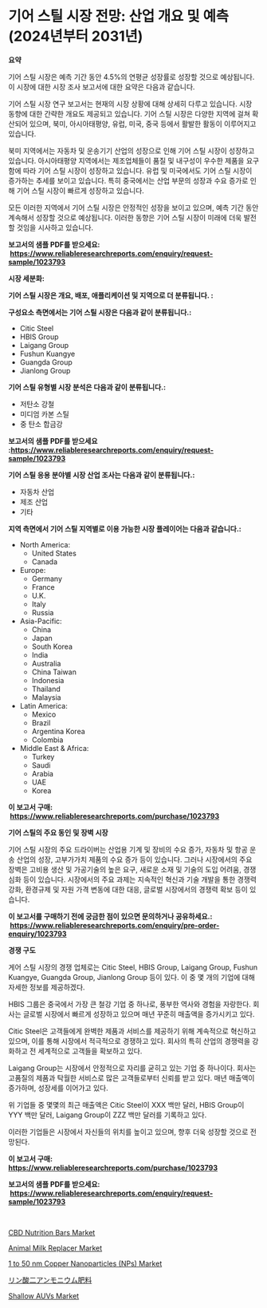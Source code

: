 <p><h1>기어 스틸 시장 전망: 산업 개요 및 예측 (2024년부터 2031년)</h1></p><p><strong>요약</strong></p>
<p><p>기어 스틸 시장은 예측 기간 동안 4.5%의 연평균 성장률로 성장할 것으로 예상됩니다. 이 시장에 대한 시장 조사 보고서에 대한 요약은 다음과 같습니다.</p><p>기어 스틸 시장 연구 보고서는 현재의 시장 상황에 대해 상세히 다루고 있습니다. 시장 동향에 대한 간략한 개요도 제공되고 있습니다. 기어 스틸 시장은 다양한 지역에 걸쳐 확산되어 있으며, 북미, 아시아태평양, 유럽, 미국, 중국 등에서 활발한 활동이 이루어지고 있습니다.</p><p>북미 지역에서는 자동차 및 운송기기 산업의 성장으로 인해 기어 스틸 시장이 성장하고 있습니다. 아시아태평양 지역에서는 제조업체들이 품질 및 내구성이 우수한 제품을 요구함에 따라 기어 스틸 시장이 성장하고 있습니다. 유럽 및 미국에서도 기어 스틸 시장이 증가하는 추세를 보이고 있습니다. 특히 중국에서는 산업 부문의 성장과 수요 증가로 인해 기어 스틸 시장이 빠르게 성장하고 있습니다.</p><p>모든 이러한 지역에서 기어 스틸 시장은 안정적인 성장을 보이고 있으며, 예측 기간 동안 계속해서 성장할 것으로 예상됩니다. 이러한 동향은 기어 스틸 시장이 미래에 더욱 발전할 것임을 시사하고 있습니다.</p></p>
<p><strong>보고서의 샘플 PDF를 받으세요: &nbsp;<a href="https://www.reliableresearchreports.com/enquiry/request-sample/1023793">https://www.reliableresearchreports.com/enquiry/request-sample/1023793</a></strong></p>
<p><strong>시장 세분화:</strong></p>
<p><strong> 기어 스틸 시장은 개요, 배포, 애플리케이션 및 지역으로 더 분류됩니다. :</strong></p>
<p><strong>구성요소 측면에서는 기어 스틸 시장은 다음과 같이 분류됩니다.:</strong></p>
<p><ul><li>Citic Steel</li><li>HBIS Group</li><li>Laigang Group</li><li>Fushun Kuangye</li><li>Guangda Group</li><li>Jianlong Group</li></ul></p>
<p><strong> 기어 스틸 유형별 시장 분석은 다음과 같이 분류됩니다.:</strong></p>
<p><ul><li>저탄소 강철</li><li>미디엄 카본 스틸</li><li>중 탄소 합금강</li></ul></p>
<p><strong>보고서의 샘플 PDF를 받으세요 :<a href="https://www.reliableresearchreports.com/enquiry/request-sample/1023793">https://www.reliableresearchreports.com/enquiry/request-sample/1023793</a></strong></p>
<p><strong> 기어 스틸 응용 분야별 시장 산업 조사는 다음과 같이 분류됩니다.:</strong></p>
<p><ul><li>자동차 산업</li><li>제조 산업</li><li>기타</li></ul></p>
<p><strong>지역 측면에서 기어 스틸 지역별로 이용 가능한 시장 플레이어는 다음과 같습니다.:</strong></p>
<p><ul>
    <li>
        North America:
        <ul>
            <li>United States</li>
            <li>Canada</li>
        </ul>
    </li>
    <li>
        Europe:
        <ul>
            <li>Germany</li>
            <li>France</li>
            <li>U.K.</li>
            <li>Italy</li>
            <li>Russia</li>
        </ul>
    </li>
    <li>
        Asia-Pacific:
        <ul>
            <li>China</li>
            <li>Japan</li>
            <li>South Korea</li>
            <li>India</li>
            <li>Australia</li>
            <li>China Taiwan</li>
            <li>Indonesia</li>
            <li>Thailand</li>
            <li>Malaysia</li>
        </ul>
    </li>
    <li>
        Latin America:
        <ul>
            <li>Mexico</li>
            <li>Brazil</li>
            <li>Argentina Korea</li>
            <li>Colombia</li>
        </ul>
    </li>
    <li>
        Middle East & Africa:
        <ul>
            <li>Turkey</li>
            <li>Saudi</li>
            <li>Arabia</li>
            <li>UAE</li>
            <li>Korea</li>
        </ul>
    </li>
    </ul></p>
<p><strong>이 보고서 구매: &nbsp;<a href="https://www.reliableresearchreports.com/purchase/1023793">https://www.reliableresearchreports.com/purchase/1023793</a></strong></p>
<p><strong>기어 스틸의 주요 동인 및 장벽 시장</strong></p>
<p><p>기어 스틸 시장의 주요 드라이버는 산업용 기계 및 장비의 수요 증가, 자동차 및 항공 운송 산업의 성장, 고부가가치 제품의 수요 증가 등이 있습니다. 그러나 시장에서의 주요 장벽은 고비용 생산 및 가공기술의 높은 요구, 새로운 소재 및 기술의 도입 어려움, 경쟁 심화 등이 있습니다. 시장에서의 주요 과제는 지속적인 혁신과 기술 개발을 통한 경쟁력 강화, 환경규제 및 자원 가격 변동에 대한 대응, 글로벌 시장에서의 경쟁력 확보 등이 있습니다.</p></p>
<p><strong>이 보고서를 구매하기 전에 궁금한 점이 있으면 문의하거나 공유하세요.: &nbsp;<a href="https://www.reliableresearchreports.com/enquiry/pre-order-enquiry/1023793">https://www.reliableresearchreports.com/enquiry/pre-order-enquiry/1023793</a></strong></p>
<p><strong>경쟁 구도</strong></p>
<p><p>게어 스틸 시장의 경쟁 업체로는 Citic Steel, HBIS Group, Laigang Group, Fushun Kuangye, Guangda Group, Jianlong Group 등이 있다. 이 중 몇 개의 기업에 대해 자세한 정보를 제공하겠다.</p><p>HBIS 그룹은 중국에서 가장 큰 철강 기업 중 하나로, 풍부한 역사와 경험을 자랑한다. 회사는 글로벌 시장에서 빠르게 성장하고 있으며 매년 꾸준히 매출액을 증가시키고 있다.</p><p>Citic Steel은 고객들에게 완벽한 제품과 서비스를 제공하기 위해 계속적으로 혁신하고 있으며, 이를 통해 시장에서 적극적으로 경쟁하고 있다. 회사의  특히 산업의 경쟁력을 강화하고 전 세계적으로 고객들을 확보하고 있다.</p><p>Laigang Group는 시장에서 안정적으로 자리를 굳히고 있는 기업 중 하나이다. 회사는 고품질의 제품과 탁월한 서비스로 많은 고객들로부터 신뢰를 받고 있다. 매년 매출액이 증가하며, 성장세를 이어가고 있다.</p><p>위 기업들 중 몇몇의 최근 매출액은 Citic Steel이 XXX 백만 달러, HBIS Group이 YYY 백만 달러, Laigang Group이 ZZZ 백만 달러를 기록하고 있다.</p><p>이러한 기업들은 시장에서 자신들의 위치를 높이고 있으며, 향후 더욱 성장할 것으로 전망된다.</p></p>
<p><strong>이 보고서 구매: &nbsp; <a href="https://www.reliableresearchreports.com/purchase/1023793">https://www.reliableresearchreports.com/purchase/1023793</a></strong></p>
<p><strong>보고서의 샘플 PDF를 받으세요: &nbsp;<a href="https://www.reliableresearchreports.com/enquiry/request-sample/1023793">https://www.reliableresearchreports.com/enquiry/request-sample/1023793</a></strong><strong></strong></p>
<p>&nbsp;</p>
<p><p><a href="https://gamy-alyssum-396.notion.site/CBD-Nutrition-Bars-Market-Provides-a-Comprehensive-Analysis-Including-a-Macro-Overview-of-the-Market-4bdf9a31768444db9a0291a56eeb2e6c">CBD Nutrition Bars Market</a></p><p><a href="https://view.publitas.com/reportprime-1/animal-milk-replacer-market-research-report-provides-critical-insights-that-can-help-shape-business-development-and-investment-strategies/">Animal Milk Replacer Market</a></p><p><a href="https://github.com/bmorecock/Market-Research-Report-List-2/blob/main/1-to-50-nm-copper-nanoparticles-nps-market.md">1 to 50 nm Copper Nanoparticles (NPs) Market</a></p><p><a href="https://github.com/cnnriuez22368/Market-Research-Report-List-1/blob/main/3102954667.md">リン酸二アンモニウム肥料</a></p><p><a href="https://issuu.com/reportprime-2/docs/shallow-auvs-market-size-2030.pptx">Shallow AUVs Market</a></p></p>